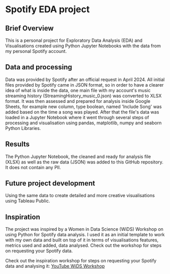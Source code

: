# Spotify EDA project
## Brief Overview
This is a personal project for Exploratory Data Analysis (EDA) and Visualisations created using Python Jupyter Notebooks with the data from my personal Spotify account.

## Data and processing
Data was provided by Spotify after an official request in April 2024. All initial files provided by Spotify came in JSON format, so in order to have a clearer idea of what is inside the data, one main file with my account's music streaming history (StreamingHistory_music_0.json) was converted to XLSX format. It was then assessed and prepared for analysis inside Google Sheets, for example new column, type boolean, named 'Include Song' was added based on the time a song was played. After that the file's data was loaded in a Jupyter Notebook where it went through several steps of processing and visualisation using pandas, matplotlib, numpy and seaborn Python Libraries.

## Results
The Python Jupyter Notebook, the cleaned and ready for analysis file (XLSX) as well as the raw data (JSON) was added to this GitHub repository. It does not contain any PII.

## Future project development
Using the same data to create detailed and more creative visualisations using Tableau Public.

## Inspiration
The project was inspired by a Women in Data Science (WiDS) Workshop on using Python for Spotify data analysis. I used it as an initial template to work with my own data and built on top of it in terms of visualisations features, metrics used and added, data analysed. Check out the workshop for steps on requesting your Spotify data. 

Check out the inspiration workshop for steps on requesting your Spotify data and analysing it: [YouTube WiDS Workshop](https://www.youtube.com/watch?v=2zaGRy54SV8&ab_channel=WomeninDataScienceWorldwide)
